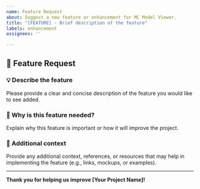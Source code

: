 ```yaml
---
name: Feature Request
about: Suggest a new feature or enhancement for MC Model Viewer.
title: "[FEATURE] - Brief description of the feature"
labels: enhancement
assignees: ''

---
```


## 🚀 Feature Request

### 💡 Describe the feature
Please provide a clear and concise description of the feature you would like to see added.

### 🎯 Why is this feature needed?
Explain why this feature is important or how it will improve the project.

### 📝 Additional context
Provide any additional context, references, or resources that may help in implementing the feature (e.g., links, mockups, or examples).

---

**Thank you for helping us improve [Your Project Name]!**
